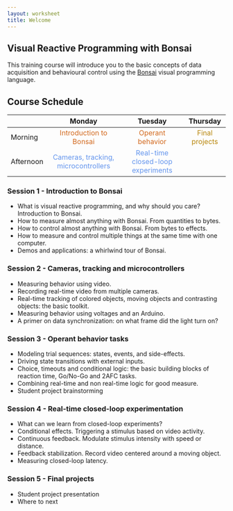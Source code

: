 ```yaml
---
layout: worksheet
title: Welcome
---
```


## Visual Reactive Programming with Bonsai

This training course will introduce you to the basic concepts of data acquisition and behavioural control using the [Bonsai](http://bonsai-rx.org/) visual programming language.

## Course Schedule

<table class="markdown-body">
    <thead>
        <tr>
            <th></th>
            <th align="center">Monday</th>
            <th align="center">Tuesday</th>
            <th align="center">Thursday</th>
        </tr>
    </thead>
    <tbody>
        <tr>
            <td>Morning</td>
            <td style="color:chocolate" align="center">Introduction to Bonsai</td>
            <td style="color:chocolate" align="center">Operant behavior</td>
            <td style="color:darkgoldenrod" align="center">Final projects</td>
        </tr>
        <tr>
            <td>Afternoon</td>
            <td style="color:cornflowerblue" align="center">Cameras, tracking, microcontrollers</td>
            <td style="color:cornflowerblue" align="center">Real-time closed-loop experiments</td>
            <td></td>
        </tr>
    </tbody>
</table>

### Session 1 - Introduction to Bonsai
- What is visual reactive programming, and why should you care? Introduction to Bonsai.
- How to measure almost anything with Bonsai. From quantities to bytes.
- How to control almost anything with Bonsai. From bytes to effects.
- How to measure and control multiple things at the same time with one computer.
- Demos and applications: a whirlwind tour of Bonsai.

### Session 2 - Cameras, tracking and microcontrollers
- Measuring behavior using video.
- Recording real-time video from multiple cameras.
- Real-time tracking of colored objects, moving objects and contrasting objects: the basic toolkit.
- Measuring behavior using voltages and an Arduino.
- A primer on data synchronization: on what frame did the light turn on?

### Session 3 - Operant behavior tasks
- Modeling trial sequences: states, events, and side-effects.
- Driving state transitions with external inputs.
- Choice, timeouts and conditional logic: the basic building blocks of reaction time, Go/No-Go and 2AFC tasks.
- Combining real-time and non real-time logic for good measure.
- Student project brainstorming

### Session 4 - Real-time closed-loop experimentation
- What can we learn from closed-loop experiments?
- Conditional effects. Triggering a stimulus based on video activity.
- Continuous feedback. Modulate stimulus intensity with speed or distance.
- Feedback stabilization. Record video centered around a moving object.
- Measuring closed-loop latency.

### Session 5 - Final projects
- Student project presentation
- Where to next